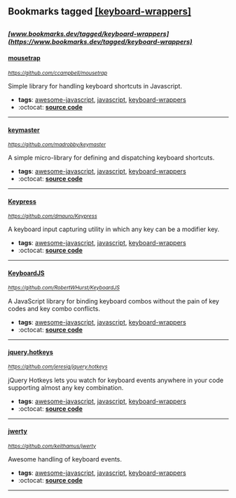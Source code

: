 ## Bookmarks tagged [[keyboard-wrappers]](https://www.bookmarks.dev?q=[keyboard-wrappers])

_<sup><sup>[www.bookmarks.dev/tagged/keyboard-wrappers](https://www.bookmarks.dev/tagged/keyboard-wrappers)</sup></sup>_
---
#### [mousetrap](https://github.com/ccampbell/mousetrap)
_<sup>https://github.com/ccampbell/mousetrap</sup>_

Simple library for handling keyboard shortcuts in Javascript.
* **tags**: [awesome-javascript](../tagged/awesome-javascript.md), [javascript](../tagged/javascript.md), [keyboard-wrappers](../tagged/keyboard-wrappers.md)
* :octocat: **[source code](https://github.com/ccampbell/mousetrap)**
---
#### [keymaster](https://github.com/madrobby/keymaster)
_<sup>https://github.com/madrobby/keymaster</sup>_

A simple micro-library for defining and dispatching keyboard shortcuts.
* **tags**: [awesome-javascript](../tagged/awesome-javascript.md), [javascript](../tagged/javascript.md), [keyboard-wrappers](../tagged/keyboard-wrappers.md)
* :octocat: **[source code](https://github.com/madrobby/keymaster)**
---
#### [Keypress](https://github.com/dmauro/Keypress)
_<sup>https://github.com/dmauro/Keypress</sup>_

A keyboard input capturing utility in which any key can be a modifier key.
* **tags**: [awesome-javascript](../tagged/awesome-javascript.md), [javascript](../tagged/javascript.md), [keyboard-wrappers](../tagged/keyboard-wrappers.md)
* :octocat: **[source code](https://github.com/dmauro/Keypress)**
---
#### [KeyboardJS](https://github.com/RobertWHurst/KeyboardJS)
_<sup>https://github.com/RobertWHurst/KeyboardJS</sup>_

A JavaScript library for binding keyboard combos without the pain of key codes and key combo conflicts.
* **tags**: [awesome-javascript](../tagged/awesome-javascript.md), [javascript](../tagged/javascript.md), [keyboard-wrappers](../tagged/keyboard-wrappers.md)
* :octocat: **[source code](https://github.com/RobertWHurst/KeyboardJS)**
---
#### [jquery.hotkeys](https://github.com/jeresig/jquery.hotkeys)
_<sup>https://github.com/jeresig/jquery.hotkeys</sup>_

jQuery Hotkeys lets you watch for keyboard events anywhere in your code supporting almost any key combination.
* **tags**: [awesome-javascript](../tagged/awesome-javascript.md), [javascript](../tagged/javascript.md), [keyboard-wrappers](../tagged/keyboard-wrappers.md)
* :octocat: **[source code](https://github.com/jeresig/jquery.hotkeys)**
---
#### [jwerty](https://github.com/keithamus/jwerty)
_<sup>https://github.com/keithamus/jwerty</sup>_

Awesome handling of keyboard events.
* **tags**: [awesome-javascript](../tagged/awesome-javascript.md), [javascript](../tagged/javascript.md), [keyboard-wrappers](../tagged/keyboard-wrappers.md)
* :octocat: **[source code](https://github.com/keithamus/jwerty)**
---
